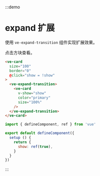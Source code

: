 :::demo

# expand 扩展

使用 `ve-expand-transition` 组件实现扩展效果。

点击方块查看。

```html
<ve-card
  size="100" 
  border="0" 
  @click="show = !show"
>
  <ve-expand-transition>
    <ve-card
      v-show="show"
      color="primary"
      size="100%"
    />
  </ve-expand-transition>
</ve-card>
```

```js
import { defineComponent, ref } from 'vue'

export default defineComponent({
  setup () {
    return {
      show: ref(true),
    }
  }
})
```

:::